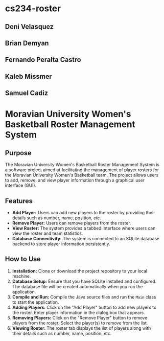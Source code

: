 # cs234-roster
## Deni Velasquez
## Brian Demyan
## Fernando Peralta Castro
## Kaleb Missmer
## Samuel Cadiz

# Moravian University Women's Basketball Roster Management System

## Purpose

The Moravian University Women's Basketball Roster Management System is a software project aimed at facilitating the management of player rosters for the Moravian University Women's Basketball team. The project allows users to add, remove, and view player information through a graphical user interface (GUI).

## Features

- **Add Player:** Users can add new players to the roster by providing their details such as number, name, position, etc.
- **Remove Player:** Users can remove players from the roster.
- **View Roster:** The system provides a tabbed interface where users can view the roster and team statistics.
- **Database Connectivity:** The system is connected to an SQLite database backend to store player information persistently.

## How to Use

1. **Installation:** Clone or download the project repository to your local machine.
2. **Database Setup:** Ensure that you have SQLite installed and configured. The database file will be created automatically when you run the application.
3. **Compile and Run:** Compile the Java source files and run the `Main` class to start the application.
4. **Adding Players:** Click on the "Add Player" button to add new players to the roster. Enter player information in the dialog box that appears.
5. **Removing Players:** Click on the "Remove Player" button to remove players from the roster. Select the player(s) to remove from the list.
6. **Viewing Roster:** The roster tab displays the list of players along with their details such as number, name, position, etc.
